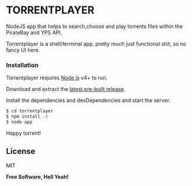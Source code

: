 # TORRENTPLAYER

NodeJS app that helps to search,choose and play torrents files within the PirateBay and YPS API.

Torrentplayer is a shell/terminal app, pretty much just functional shit, so no fancy UI here.

### Installation

Torrentplayer requires [Node.js](https://nodejs.org/) v4+ to run.

Download and extract the [latest pre-built release](https://github.com/juananime/torrentPlayer).

Install the dependencies and devDependencies and start the server.

```sh
$ cd torrentplayer
$ npm install -d
$ node app
```

Happy torrent!

License
----

MIT


**Free Software, Hell Yeah!**
